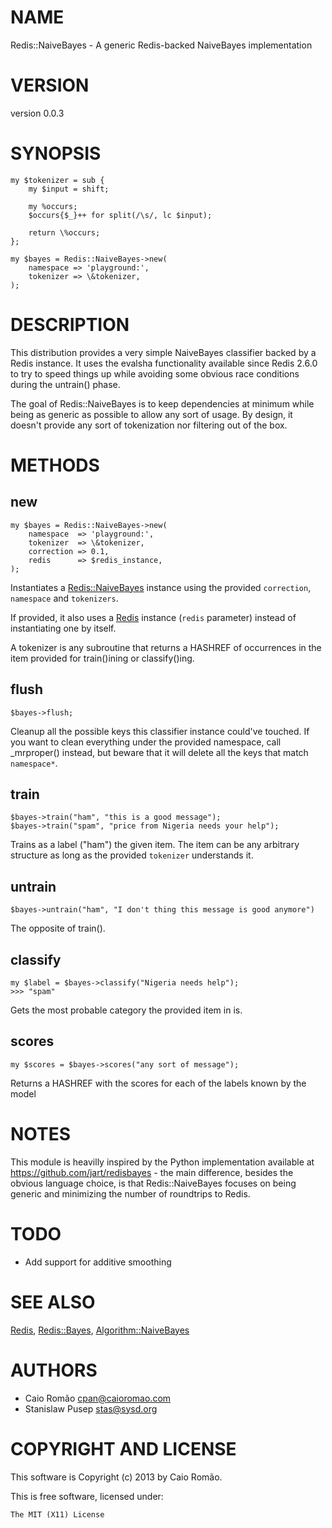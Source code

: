 # NAME

Redis::NaiveBayes - A generic Redis-backed NaiveBayes implementation

# VERSION

version 0.0.3

# SYNOPSIS

    my $tokenizer = sub {
        my $input = shift;

        my %occurs;
        $occurs{$_}++ for split(/\s/, lc $input);

        return \%occurs;
    };

    my $bayes = Redis::NaiveBayes->new(
        namespace => 'playground:',
        tokenizer => \&tokenizer,
    );

# DESCRIPTION

This distribution provides a very simple NaiveBayes classifier
backed by a Redis instance. It uses the evalsha functionality
available since Redis 2.6.0 to try to speed things up while
avoiding some obvious race conditions during the untrain() phase.

The goal of Redis::NaiveBayes is to keep dependencies at
minimum while being as generic as possible to allow any sort
of usage. By design, it doesn't provide any sort of tokenization
nor filtering out of the box.

# METHODS

## new

    my $bayes = Redis::NaiveBayes->new(
        namespace  => 'playground:',
        tokenizer  => \&tokenizer,
        correction => 0.1,
        redis      => $redis_instance,
    );

Instantiates a [Redis::NaiveBayes](http://search.cpan.org/perldoc?Redis::NaiveBayes) instance using the provided
`correction`, `namespace` and `tokenizers`.

If provided, it also uses a [Redis](http://search.cpan.org/perldoc?Redis) instance (`redis` parameter)
instead of instantiating one by itself.

A tokenizer is any subroutine that returns a HASHREF of occurrences
in the item provided for train()ining or classify()ing.

## flush

    $bayes->flush;

Cleanup all the possible keys this classifier instance could've
touched. If you want to clean everything under the provided namespace,
call \_mrproper() instead, but beware that it will delete all the
keys that match `namespace*`.

## train

    $bayes->train("ham", "this is a good message");
    $bayes->train("spam", "price from Nigeria needs your help");

Trains as a label ("ham") the given item. The item can be any arbitrary
structure as long as the provided `tokenizer` understands it.

## untrain

    $bayes->untrain("ham", "I don't thing this message is good anymore")

The opposite of train().

## classify

    my $label = $bayes->classify("Nigeria needs help");
    >>> "spam"

Gets the most probable category the provided item in is.

## scores

    my $scores = $bayes->scores("any sort of message");

Returns a HASHREF with the scores for each of the labels known by the model

# NOTES

This module is heavilly inspired by the Python implementation
available at https://github.com/jart/redisbayes - the main
difference, besides the obvious language choice, is that
Redis::NaiveBayes focuses on being generic and minimizing
the number of roundtrips to Redis.

# TODO

- Add support for additive smoothing

# SEE ALSO

[Redis](http://search.cpan.org/perldoc?Redis), [Redis::Bayes](http://search.cpan.org/perldoc?Redis::Bayes), [Algorithm::NaiveBayes](http://search.cpan.org/perldoc?Algorithm::NaiveBayes)

# AUTHORS

- Caio Romão <cpan@caioromao.com>
- Stanislaw Pusep <stas@sysd.org>

# COPYRIGHT AND LICENSE

This software is Copyright (c) 2013 by Caio Romão.

This is free software, licensed under:

    The MIT (X11) License

